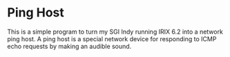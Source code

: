 # Ping Host

This is a simple program to turn my SGI Indy running IRIX 6.2 into a network
ping host.  A ping host is a special network device for responding to ICMP
echo requests by making an audible sound.
